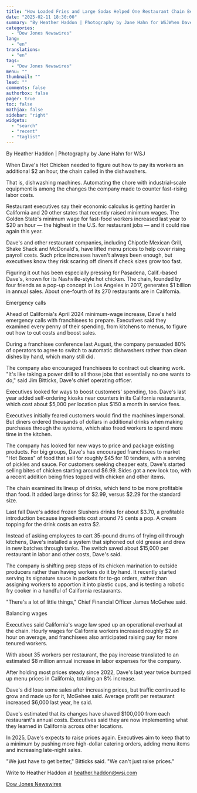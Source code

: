 ```yaml
---
title: "How Loaded Fries and Large Sodas Helped One Restaurant Chain Beat Inflation Blues — WSJ"
date: "2025-02-11 18:30:00"
summary: "By Heather Haddon | Photography by Jane Hahn for WSJWhen Dave's Hot Chicken needed to figure out how to pay its workers an additional $2 an hour, the chain called in the dishwashers.That is, dishwashing machines. Automating the chore with industrial-scale equipment is among the changes the company made to..."
categories:
  - "Dow Jones Newswires"
lang:
  - "en"
translations:
  - "en"
tags:
  - "Dow Jones Newswires"
menu: ""
thumbnail: ""
lead: ""
comments: false
authorbox: false
pager: true
toc: false
mathjax: false
sidebar: "right"
widgets:
  - "search"
  - "recent"
  - "taglist"
---
```


By Heather Haddon | Photography by Jane Hahn for WSJ

When Dave's Hot Chicken needed to figure out how to pay its workers an additional $2 an hour, the chain called in the dishwashers.

That is, dishwashing machines. Automating the chore with industrial-scale equipment is among the changes the company made to counter fast-rising labor costs.

Restaurant executives say their economic calculus is getting harder in California and 20 other states that recently raised minimum wages. The Golden State's minimum wage for fast-food workers increased last year to $20 an hour — the highest in the U.S. for restaurant jobs — and it could rise again this year.

Dave's and other restaurant companies, including Chipotle Mexican Grill, Shake Shack and McDonald's, have lifted menu prices to help cover rising payroll costs. Such price increases haven't always been enough, but executives know they risk scaring off diners if check sizes grow too fast.

Figuring it out has been especially pressing for Pasadena, Calif.-based Dave's, known for its Nashville-style hot chicken. The chain, founded by four friends as a pop-up concept in Los Angeles in 2017, generates $1 billion in annual sales. About one-fourth of its 270 restaurants are in California.

Emergency calls

Ahead of California's April 2024 minimum-wage increase, Dave's held emergency calls with franchisees to prepare. Executives said they examined every penny of their spending, from kitchens to menus, to figure out how to cut costs and boost sales.

During a franchisee conference last August, the company persuaded 80% of operators to agree to switch to automatic dishwashers rather than clean dishes by hand, which many still did.

The company also encouraged franchisees to contract out cleaning work. "It's like taking a power drill to all those jobs that essentially no one wants to do," said Jim Bitticks, Dave's chief operating officer.

Executives looked for ways to boost customers' spending, too. Dave's last year added self-ordering kiosks near counters in its California restaurants, which cost about $5,000 per location plus $150 a month in service fees.

Executives initially feared customers would find the machines impersonal. But diners ordered thousands of dollars in additional drinks when making purchases through the systems, which also freed workers to spend more time in the kitchen.

The company has looked for new ways to price and package existing products. For big groups, Dave's has encouraged franchisees to market "Hot Boxes" of food that sell for roughly $45 for 10 tenders, with a serving of pickles and sauce. For customers seeking cheaper eats, Dave's started selling bites of chicken starting around $6.99. Sides got a new look too, with a recent addition being fries topped with chicken and other items.

The chain examined its lineup of drinks, which tend to be more profitable than food. It added large drinks for $2.99, versus $2.29 for the standard size.

Last fall Dave's added frozen Slushers drinks for about $3.70, a profitable introduction because ingredients cost around 75 cents a pop. A cream topping for the drink costs an extra $2.

Instead of asking employees to cart 35-pound drums of frying oil through kitchens, Dave's installed a system that siphoned out old grease and drew in new batches through tanks. The switch saved about $15,000 per restaurant in labor and other costs, Dave's said.

The company is shifting prep steps of its chicken marination to outside producers rather than having workers do it by hand. It recently started serving its signature sauce in packets for to-go orders, rather than assigning workers to apportion it into plastic cups, and is testing a robotic fry cooker in a handful of California restaurants.

"There's a lot of little things," Chief Financial Officer James McGehee said.

Balancing wages

Executives said California's wage law sped up an operational overhaul at the chain. Hourly wages for California workers increased roughly $2 an hour on average, and franchisees also anticipated raising pay for more tenured workers.

With about 35 workers per restaurant, the pay increase translated to an estimated $8 million annual increase in labor expenses for the company.

After holding most prices steady since 2022, Dave's last year twice bumped up menu prices in California, totaling an 8% increase.

Dave's did lose some sales after increasing prices, but traffic continued to grow and made up for it, McGehee said. Average profit per restaurant increased $6,000 last year, he said.

Dave's estimated that its changes have shaved $100,000 from each restaurant's annual costs. Executives said they are now implementing what they learned in California across other locations.

In 2025, Dave's expects to raise prices again. Executives aim to keep that to a minimum by pushing more high-dollar catering orders, adding menu items and increasing late-night sales.

"We just have to get better," Bitticks said. "We can't just raise prices."

Write to Heather Haddon at heather.haddon@wsj.com

[Dow Jones Newswires](https://www.tradingview.com/news/DJN_DN20250211002409:0/)
